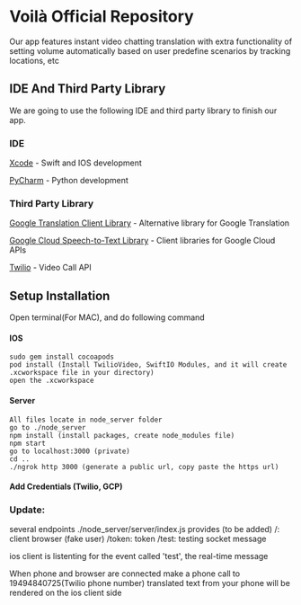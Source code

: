 # Voilà Official Repository

Our app features instant video chatting translation with extra functionality of setting volume automatically based on user predefine scenarios by tracking locations, etc


## IDE And Third Party Library

We are going to use the following IDE and third party library to finish our app.

### IDE

[Xcode](https://developer.apple.com/xcode/) - Swift and IOS development

[PyCharm](https://www.jetbrains.com/pycharm/) - Python development

### Third Party Library

[Google Translation Client Library](https://cloud.google.com/translate/docs/reference/libraries/v3/overview-v3) - Alternative library for Google Translation

[Google Cloud Speech-to-Text Library](https://cloud.google.com/speech-to-text/docs/reference/libraries) - Client libraries for Google Cloud APIs

[Twilio](https://www.twilio.com/docs/libraries) - Video Call API

## Setup Installation 

Open terminal(For MAC), and do following command

#### IOS 
```
sudo gem install cocoapods
pod install (Install TwilioVideo, SwiftIO Modules, and it will create .xcworkspace file in your directory)
open the .xcworkspace
```

#### Server
```
All files locate in node_server folder
go to ./node_server
npm install (install packages, create node_modules file)
npm start
go to localhost:3000 (private)
cd ..
./ngrok http 3000 (generate a public url, copy paste the https url)
```

#### Add Credentials (Twilio, GCP)

### Update:
several endpoints ./node_server/server/index.js provides (to be added)
/: client browser (fake user)
/token: token
/test: testing socket message

ios client is listenting for the event called 'test', the real-time message

When phone and browser are connected
make a phone call to 19494840725(Twilio phone number)
translated text from your phone will be rendered on the ios client side



